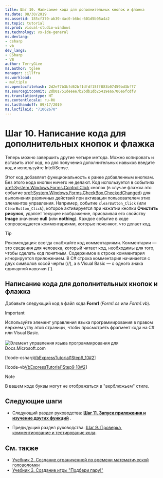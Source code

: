 ```yaml
---
title: Шаг 10. Написание кода для дополнительных кнопок и флажка
ms.date: 08/30/2019
ms.assetid: 185cf370-ab39-4ac0-b6bc-601d5b95a4a2
ms.topic: tutorial
ms.prod: visual-studio-windows
ms.technology: vs-ide-general
ms.devlang:
- csharp
- vb
dev_langs:
- CSharp
- VB
author: TerryGLee
ms.author: tglee
manager: jillfra
ms.workload:
- multiple
ms.openlocfilehash: 2d2e77b3bfd62bf1dfdf15ff083b07459bd3bf77
ms.sourcegitcommit: 2db01751deeee7b2bdb1db25419ea6706e6fcdf8
ms.translationtype: HT
ms.contentlocale: ru-RU
ms.lasthandoff: 09/17/2019
ms.locfileid: "71062670"
---
```

# <a name="step-10-write-code-for-additional-buttons-and-a-check-box"></a>Шаг 10. Написание кода для дополнительных кнопок и флажка

Теперь можно завершить другие четыре метода. Можно копировать и вставить этот код, но для получения дополнительных навыков введите код и используйте IntelliSense.

Этот код добавляет функциональность к ранее добавленным кнопкам. Без этого кода кнопки ничего не делают. Код используется в событиях <xref:System.Windows.Forms.Control.Click> кнопок (в случае флажка это событие <xref:System.Windows.Forms.CheckBox.CheckedChanged>) для выполнения различных действий при активации пользователем этих элементов управления. Например, событие `clearButton_Click` (или `ClearButton_Click`), которое активируется при нажатии кнопки **Очистить рисунок**, удаляет текущее изображение, присваивая его свойству **Image** значение **null** (или **nothing**). Каждое событие в коде сопровождается комментариями, которые поясняют, что делает код.

> [!TIP]
> Рекомендация: всегда снабжайте код комментариями. Комментарии — это сведения для человека, который читает код, необходимы для того, чтобы сделать код понятным. Содержимое в строке комментария игнорируется приложением. В C# строка комментария начинается с двух символов косой черты (//), а в Visual Basic — с одного знака одинарной кавычки (').

## <a name="how-to-write-code-for-additional-buttons-and-a-check-box"></a>Написание кода для дополнительных кнопок и флажка

Добавьте следующий код в файл кода **Form1** (*Form1.cs* или *Form1.vb*).
> [!IMPORTANT]
> Используйте элемент управления языка программирования в правом верхнем углу этой страницы, чтобы просмотреть фрагмент кода на C# или Visual Basic.<br><br>![Элемент управления языка программирования для Docs.Microsoft.com](../ide/media/docs-programming-language-control.png)

  [!code-csharp[VbExpressTutorial1Step9_10#2](../ide/codesnippet/CSharp/step-10-write-code-for-additional-buttons-and-a-check-box_1.cs)]

  [!code-vb[VbExpressTutorial1Step9_10#2](../ide/codesnippet/VisualBasic/step-10-write-code-for-additional-buttons-and-a-check-box_1.vb)]

> [!NOTE]
> В вашем коде буквы могут не отображаться в "верблюжьем" стиле.

## <a name="next-steps"></a>Следующие шаги

* Следующий раздел руководства: **[Шаг 11. Запуск приложения и изучение других функций](../ide/step-11-run-your-program-and-try-other-features.md)** .

* Предыдущий раздел руководства: [Шаг 9. Проверка, комментирование и тестирование кода](../ide/step-9-review-comment-and-test-your-code.md).

## <a name="see-also"></a>См. также

* [Учебник 2. Создание ограниченной по времени математической головоломки](tutorial-2-create-a-timed-math-quiz.md)
* [Учебник 3. Создание игры "Подбери пару!"](tutorial-3-create-a-matching-game.md)
